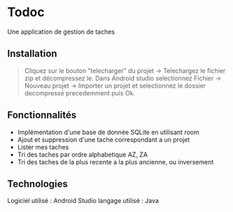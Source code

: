# Todoc

Une application de gestion de taches

## Installation

> Cliquez sur le bouton "telecharger" du projet -> Telechargez le fichier zip et décompressez le.
Dans Android studio selectionnez Fichier -> Nouveau projet -> Importer un projet et selectionnez le dossier decompressé precedemment puis Ok.

## Fonctionnalités

* Implémentation d'une base de donnée SQLite en utilisant room
* Ajout et suppression d'une tache correspondant a un projet
* Lister mes taches
* Tri des taches par ordre alphabetique AZ, ZA
* Tri des taches de la plus recente a la plus ancienne, ou inversement

## Technologies

Logiciel utilisé : Android Studio
langage utilisé : Java

